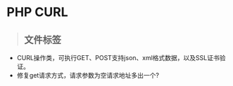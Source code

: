 
# PHP CURL

> ## 文件标签


- CURL操作类，可执行GET、POST支持json、xml格式数据，以及SSL证书验证。
- 修复get请求方式，请求参数为空请求地址多出一个?

